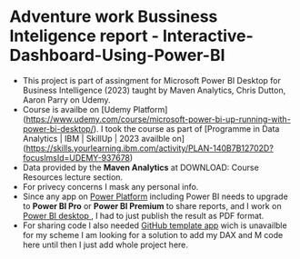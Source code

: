 # Adventure work Bussiness Inteligence report - Interactive-Dashboard-Using-Power-BI
- This project is part of assingment for Microsoft Power BI Desktop for Business Intelligence (2023) taught by Maven Analytics, Chris Dutton, Aaron Parry on Udemy. 
- Course is availbe on [Udemy Platform] (https://www.udemy.com/course/microsoft-power-bi-up-running-with-power-bi-desktop/). I took the course as part of [Programme in Data Analytics | IBM | SkillUp | 2023 availble on] (https://skills.yourlearning.ibm.com/activity/PLAN-140B7B12702D?focuslmsId=UDEMY-937678)
- Data provided by the **Maven Analytics** at DOWNLOAD: Course Resources lecture section.
- For privecy concerns I mask any personal info.
- Since any app on [Power Platform](https://www.microsoft.com/en-us/power-platform/products/power-bi/) including Power BI needs to upgrade to **Power BI Pro** or **Power BI Premium** to share reports, and I work on [Power BI desktop ](https://powerbi.microsoft.com/en-us/desktop/), I had to just publish the result as PDF format.
- For sharing code I also needed [GitHub template app](https://learn.microsoft.com/en-us/power-bi/connect-data/service-connect-to-github) wich is unavailble for my scheme I am looking for a solution to add my DAX and M code here until then I just add whole project here.

